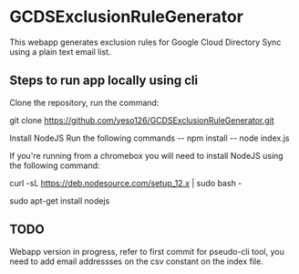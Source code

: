 # GCDSExclusionRuleGenerator
This webapp generates exclusion rules for Google Cloud Directory Sync using a plain text email list. 


## Steps to run app locally using cli

Clone the repository, run the command: 

git clone https://github.com/yeso126/GCDSExclusionRuleGenerator.git

Install NodeJS 
Run the following commands 
-- npm install
-- node index.js 

If you're running from a chromebox you will need to install NodeJS using the following command:

curl -sL https://deb.nodesource.com/setup_12.x | sudo bash -

sudo apt-get install nodejs

## TODO

Webapp version in progress, refer to first commit for pseudo-cli tool, you need to add email addressses on the csv constant on the index file. 